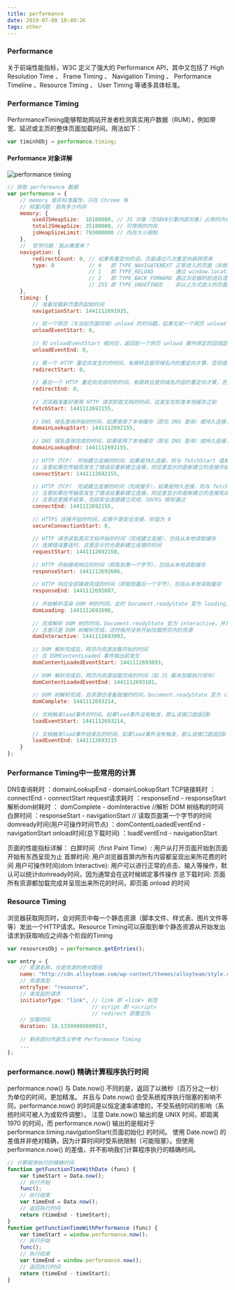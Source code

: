 ```yaml
---
title: performance
date: 2019-07-08 10:40:26
tags: other
---
```


### Performance
关于前端性能指标，W3C 定义了强大的 Performance API，其中又包括了 High Resolution Time 、 Frame Timing 、 Navigation Timing 、 Performance Timeline 、Resource Timing 、 User Timing 等诸多具体标准。

### Performance Timing
PerformanceTiming能够帮助网站开发者检测真实用户数据（RUM），例如带宽、延迟或主页的整体页面加载时间。用法如下：

```javascript
var timinhObj = performance.timing;
```

#### Performance 对象详解
![performance timing](http://pyqqincie.bkt.clouddn.com/performance.jpeg)
```javascript
// 获取 performance 数据
var performance = {  
    // memory 是非标准属性，只在 Chrome 有
    // 财富问题：我有多少内存
    memory: {
        usedJSHeapSize:  16100000, // JS 对象（包括V8引擎内部对象）占用的内存，一定小于 totalJSHeapSize
        totalJSHeapSize: 35100000, // 可使用的内存
        jsHeapSizeLimit: 793000000 // 内存大小限制
    },
    //  哲学问题：我从哪里来？
    navigation: {
        redirectCount: 0, // 如果有重定向的话，页面通过几次重定向跳转而来
        type: 0           // 0   即 TYPE_NAVIGATENEXT 正常进入的页面（非刷新、非重定向等）
                          // 1   即 TYPE_RELOAD       通过 window.location.reload() 刷新的页面
                          // 2   即 TYPE_BACK_FORWARD 通过浏览器的前进后退按钮进入的页面（历史记录）
                          // 255 即 TYPE_UNDEFINED    非以上方式进入的页面
    },
    timing: {
        // 准备加载新页面的起始时间
        navigationStart: 1441112691935,
 
        // 前一个网页（与当前页面同域）unload 的时间戳，如果无前一个网页 unload 或者前一个网页与当前页面不同域，则值为 0
        unloadEventStart: 0,
 
        // 和 unloadEventStart 相对应，返回前一个网页 unload 事件绑定的回调函数执行完毕的时间戳
        unloadEventEnd: 0,
 
        // 第一个 HTTP 重定向发生时的时间。有跳转且是同域名内的重定向才算，否则值为 0 
        redirectStart: 0,
 
        // 最后一个 HTTP 重定向完成时的时间。有跳转且是同域名内部的重定向才算，否则值为 0 
        redirectEnd: 0,
 
        // 浏览器准备好使用 HTTP 请求抓取文档的时间，这发生在检查本地缓存之前
        fetchStart: 1441112692155,
 
        // DNS 域名查询开始的时间，如果使用了本地缓存（即无 DNS 查询）或持久连接，则与 fetchStart 值相等
        domainLookupStart: 1441112692155,
 
        // DNS 域名查询完成的时间，如果使用了本地缓存（即无 DNS 查询）或持久连接，则与 fetchStart 值相等
        domainLookupEnd: 1441112692155,
 
        // HTTP（TCP） 开始建立连接的时间，如果是持久连接，则与 fetchStart 值相等
        // 注意如果在传输层发生了错误且重新建立连接，则这里显示的是新建立的连接开始的时间
        connectStart: 1441112692155,
 
        // HTTP（TCP） 完成建立连接的时间（完成握手），如果是持久连接，则与 fetchStart 值相等
        // 注意如果在传输层发生了错误且重新建立连接，则这里显示的是新建立的连接完成的时间
        // 注意这里握手结束，包括安全连接建立完成、SOCKS 授权通过
        connectEnd: 1441112692155,
 
        // HTTPS 连接开始的时间，如果不是安全连接，则值为 0
        secureConnectionStart: 0,
 
        // HTTP 请求读取真实文档开始的时间（完成建立连接），包括从本地读取缓存
        // 连接错误重连时，这里显示的也是新建立连接的时间
        requestStart: 1441112692158,
 
        // HTTP 开始接收响应的时间（获取到第一个字节），包括从本地读取缓存
        responseStart: 1441112692686,
 
        // HTTP 响应全部接收完成的时间（获取到最后一个字节），包括从本地读取缓存
        responseEnd: 1441112692687,
 
        // 开始解析渲染 DOM 树的时间，此时 Document.readyState 变为 loading，并将抛出 readystatechange 相关事件
        domLoading: 1441112692690,
 
        // 完成解析 DOM 树的时间，Document.readyState 变为 interactive，并将抛出 readystatechange 相关事件
        // 注意只是 DOM 树解析完成，这时候并没有开始加载网页内的资源
        domInteractive: 1441112693093,
 
        // DOM 解析完成后，网页内资源加载开始的时间
        // 在 DOMContentLoaded 事件抛出前发生
        domContentLoadedEventStart: 1441112693093,
 
        // DOM 解析完成后，网页内资源加载完成的时间（如 JS 脚本加载执行完毕）
        domContentLoadedEventEnd: 1441112693101,
 
        // DOM 树解析完成，且资源也准备就绪的时间，Document.readyState 变为 complete，并将抛出 readystatechange 相关事件
        domComplete: 1441112693214,
 
        // 文档触发load事件的时间。如果load事件没有触发，那么该接口就返回0
        loadEventStart: 1441112693214,
 
        // 文档触发load事件结束后的时间。如果load事件没有触发，那么该接口就返回0
        loadEventEnd: 1441112693215
    }
};
```

### Performance Timing中一些常用的计算
DNS查询耗时 ：domainLookupEnd - domainLookupStart
TCP链接耗时 ：connectEnd - connectStart
request请求耗时 ：responseEnd - responseStart
解析dom树耗时 ： domComplete - domInteractive //解析 DOM 树结构的时间
白屏时间 ：responseStart - navigationStart // 读取页面第一个字节的时间
domready时间(用户可操作时间节点) ：domContentLoadedEventEnd - navigationStart
onload时间(总下载时间) ：loadEventEnd - navigationStart

页面的性能指标详解：
白屏时间（first Paint Time）: 用户从打开页面开始到页面开始有东西呈现为止
首屏时间: 用户浏览器首屏内所有内容都呈现出来所花费的时间
用户可操作时间(dom Interactive): 用户可以进行正常的点击、输入等操作，默认可以统计domready时间，因为通常会在这时候绑定事件操作
总下载时间: 页面所有资源都加载完成并呈现出来所花的时间，即页面 onload 的时间


### Resource Timing
浏览器获取网页时，会对网页中每一个静态资源（脚本文件、样式表、图片文件等等）发出一个HTTP请求。Resource Timing可以获取到单个静态资源从开始发出请求到获取响应之间各个阶段的Timing

```javascript
var resourcesObj = performance.getEntries();

var entry = {  
    // 资源名称，也是资源的绝对路径
    name: "http://cdn.alloyteam.com/wp-content/themes/alloyteam/style.css",
    // 资源类型
    entryType: "resource",
    // 谁发起的请求
    initiatorType: "link", // link 即 <link> 标签
                           // script 即 <script>
                           // redirect 即重定向
    // 加载时间
    duration: 18.13399999809917,
    
    // 剩余部分内容含义参考 Performance Timing
    ... 
};

```


### performance.now() 精确计算程序执行时间
performance.now() 与 Date.now() 不同的是，返回了以微秒（百万分之一秒）为单位的时间，更加精准。
并且与 Date.now() 会受系统程序执行阻塞的影响不同，performance.now() 的时间是以恒定速率递增的，不受系统时间的影响（系统时间可被人为或软件调整）。
注意 Date.now() 输出的是 UNIX 时间，即距离 1970 的时间，而 performance.now() 输出的是相对于 performance.timing.navigationStart(页面初始化) 的时间。
使用 Date.now() 的差值并非绝对精确，因为计算时间时受系统限制（可能阻塞）。但使用 performance.now() 的差值，并不影响我们计算程序执行的精确时间。
```javascript
// 计算程序执行的精确时间
function getFunctionTimeWithDate (func) {  
    var timeStart = Data.now();
    // 执行开始
    func();
    // 执行结束
    var timeEnd = Data.now();
    // 返回执行时间
    return (timeEnd - timeStart);
}
function getFunctionTimeWithPerformance (func) {  
    var timeStart = window.performance.now();
    // 执行开始
    func();
    // 执行结束
    var timeEnd = window.performance.now();
    // 返回执行时间
    return (timeEnd - timeStart);
}
```
